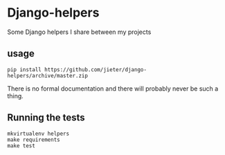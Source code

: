 # Django-helpers

Some Django helpers I share between my projects

## usage

```
pip install https://github.com/jieter/django-helpers/archive/master.zip
```
There is no formal documentation and there will probably never be such a thing.


## Running the tests
```
mkvirtualenv helpers
make requirements
make test
```
